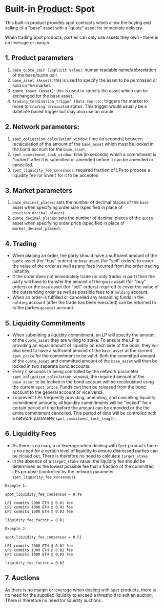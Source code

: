 # Built-in [Product](./0051-PROD-product.md): Spot

This built-in product provides spot contracts which allow the buying and selling of a "base" asset with a "quote" asset for immediate delivery.

When trading Spot products, parties can only use assets they own - there is no leverage or margin.

## 1. Product parameters

1. `base_quote_pair (Explicit Value)`: human readable name/abbreviation of the base/quote pair.
1. `base_asset (Asset)`: this is used to specify the asset to be purchased or sold on the market.
1. `quote_asset (Asset)`: this is used to specify the asset which can be exchanged for the base asset.
1. `trading_termination_trigger (Data Source)`: triggers the market to move to `trading terminated` status. This trigger would usually be a datetime based trigger but may also use an oracle.
## 2. Network parameters:

1. `spot_obligation_calculation_window`: time (in seconds) between recalculation of the amount of the `base_asset` which must be locked in the bond account for the `base_asset`.
1. `spot_commitment_lock_window`: time (in seconds) which a commitment is "locked" after it is submitted or amended before it can be amended or cancelled.
1. `spot_liquidity_fee_consensus`: required fraction of LPs to propose a liquidity fee (or lower) for it to be accepted
## 3. Market parameters

1. `base_decimal_places`: sets the number of decimal places of the `base` asset when specifying order size (specified in place of `position_decimal_places`).
1. `quote_decimal_places`: sets the number of decimal places of the `quote` asset when specifying order price (specified in place of `market_decimal_places`).

## 4. Trading

- When placing an order, the party should have a sufficient amount of the `quote` asset (for "buy" orders) or `base` asset (for "sell" orders) to cover the value of the order as well as any fees incurred from the order trading instantly.
- If the order does not immediately trade (or only trades in part) then the party will have to transfer the amount of the `quote` asset (for "buy" orders) or the `base` asset (for "sell" orders) required to cover the value of the outstanding order as well as possible fees to a `holding` account.
- When an order is fulfilled or cancelled any remaining funds in the `holding` account (after the trade has been executed) can be returned to to the parties `general` account.
## 5. Liquidity Commitments

- When submitting a liquidity commitment, an LP will specify the amount of the `quote_asset` they are willing to stake. To ensure the LP is providing an equal amount of liquidity on each side of the book, they will also need to have a sufficient amount of the `base_asset` at the current `spot_price` for the commitment to be valid. Both the committed amount of the `quote_asset` and committed amount of the `base_asset` will then be locked in two separate bond accounts.
- Every n seconds (n being controlled by the network parameter `spot_obligation_calculation_window`),  the required amount of the `base_asset` to be locked in the bond account will be recalculated using the current `spot_price`. Funds can then be released from the bond account to the general account or vice versa.
- To prevent LPs frequently providing, amending, and cancelling liquidity commitment amounts; all liquidity commitments will be "locked" for a certain period of time before the amount can be amended or the the entire commitment cancelled. This period of time will be controlled with a network parameter `spot_commitment_lock_length`.
## 6. Liquidity Fees

- As there is no margin or leverage when dealing with `Spot` products there is no need for a certain level of liquidity to ensure distressed parties can be closed out. There is therefore no need to calculate `target_stake`.
- In the absence of a `target_stake` value, the liquidity fee should be determined as the lowest possible fee that a fraction of the committed LPs propose (controlled by the network parameter `spot_liquidity_fee_consensus`).

```
Example 1:

spot_liquidity_fee_consensus = 0.49

LP1 commits 2000 ETH @ 0.01 fee
LP2 commits 1000 ETH @ 0.02 fee
LP3 commits 1000 ETH @ 0.03 fee

liquidity_fee_factor = 0.01
```

```
Example 2:

spot_liquidity_fee_consensus = 0.51

LP1 commits 2000 ETH @ 0.01 fee
LP2 commits 1000 ETH @ 0.02 fee
LP3 commits 1000 ETH @ 0.03 fee

liquidity_fee_factor = 0.02
```
## 7. Auctions

As there is no margin or leverage when dealing with `Spot` products, there is no need for the supplied liquidity to exceed a threshold to exit an auction. There is therefore no need for liquidity auctions.

